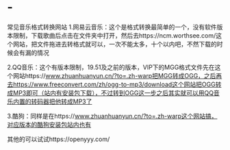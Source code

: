 # -
常见音乐格式转换网站
1.网易云音乐：这个是格式转换最简单的一个，没有软件版本限制，下载歌曲后点击在文件夹中打开，然后去https://ncm.worthsee.com/这个网站，把文件拖进去转格式就可以，一次不能太多，十个以内吧，不然下载的时候会有漏的情况

2.QQ音乐：这个有版本限制，19.51及之前的版本，VIP下的MGG格式文件先在这个网站https://www.zhuanhuanyun.cn/?to=.zh-warp把MGG转成OGG，之后再去https://www.freeconvert.com/zh/ogg-to-mp3/download这个网站把OGG转成MP3即可（站内有安装包下载），不过转到OGG这一步之后其实就可以用QQ音乐内置的转码器把他转成MP3了

3.酷狗：同样是在https://www.zhuanhuanyun.cn/?to=.zh-warp这个网站搞，对应版本的酷狗安装包站内也有

其他的可以试试https://openyyy.com/




